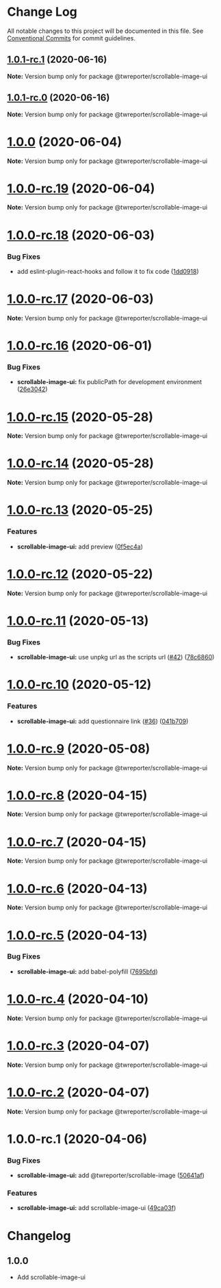# Change Log

All notable changes to this project will be documented in this file.
See [Conventional Commits](https://conventionalcommits.org) for commit guidelines.

## [1.0.1-rc.1](https://github.com/twreporter/orangutan-monorepo/compare/@twreporter/scrollable-image-ui@1.0.1-rc.0...@twreporter/scrollable-image-ui@1.0.1-rc.1) (2020-06-16)

**Note:** Version bump only for package @twreporter/scrollable-image-ui





## [1.0.1-rc.0](https://github.com/twreporter/orangutan-monorepo/compare/@twreporter/scrollable-image-ui@1.0.0...@twreporter/scrollable-image-ui@1.0.1-rc.0) (2020-06-16)

**Note:** Version bump only for package @twreporter/scrollable-image-ui





# [1.0.0](https://github.com/twreporter/orangutan-monorepo/compare/@twreporter/scrollable-image-ui@1.0.0-rc.19...@twreporter/scrollable-image-ui@1.0.0) (2020-06-04)

**Note:** Version bump only for package @twreporter/scrollable-image-ui





# [1.0.0-rc.19](https://github.com/twreporter/orangutan-monorepo/compare/@twreporter/scrollable-image-ui@1.0.0-rc.18...@twreporter/scrollable-image-ui@1.0.0-rc.19) (2020-06-04)

**Note:** Version bump only for package @twreporter/scrollable-image-ui





# [1.0.0-rc.18](https://github.com/twreporter/orangutan-monorepo/compare/@twreporter/scrollable-image-ui@1.0.0-rc.17...@twreporter/scrollable-image-ui@1.0.0-rc.18) (2020-06-03)


### Bug Fixes

* add eslint-plugin-react-hooks and follow it to fix code ([1dd0918](https://github.com/twreporter/orangutan-monorepo/commit/1dd0918b471a487bf5eeaddbcece386585d7b4a4))





# [1.0.0-rc.17](https://github.com/twreporter/orangutan-monorepo/compare/@twreporter/scrollable-image-ui@1.0.0-rc.16...@twreporter/scrollable-image-ui@1.0.0-rc.17) (2020-06-03)

**Note:** Version bump only for package @twreporter/scrollable-image-ui





# [1.0.0-rc.16](https://github.com/twreporter/orangutan-monorepo/compare/@twreporter/scrollable-image-ui@1.0.0-rc.15...@twreporter/scrollable-image-ui@1.0.0-rc.16) (2020-06-01)


### Bug Fixes

* **scrollable-image-ui:** fix publicPath for development environment ([26e3042](https://github.com/twreporter/orangutan-monorepo/commit/26e3042b513db1932d5abaa64856bd6f0749022d))





# [1.0.0-rc.15](https://github.com/twreporter/orangutan-monorepo/compare/@twreporter/scrollable-image-ui@1.0.0-rc.14...@twreporter/scrollable-image-ui@1.0.0-rc.15) (2020-05-28)

**Note:** Version bump only for package @twreporter/scrollable-image-ui





# [1.0.0-rc.14](https://github.com/twreporter/orangutan-monorepo/compare/@twreporter/scrollable-image-ui@1.0.0-rc.13...@twreporter/scrollable-image-ui@1.0.0-rc.14) (2020-05-28)

**Note:** Version bump only for package @twreporter/scrollable-image-ui





# [1.0.0-rc.13](https://github.com/twreporter/orangutan-monorepo/compare/@twreporter/scrollable-image-ui@1.0.0-rc.12...@twreporter/scrollable-image-ui@1.0.0-rc.13) (2020-05-25)


### Features

* **scrollable-image-ui:** add preview ([0f5ec4a](https://github.com/twreporter/orangutan-monorepo/commit/0f5ec4a823e2537594f18dfb03228320f63097c9))





# [1.0.0-rc.12](https://github.com/twreporter/orangutan-monorepo/compare/@twreporter/scrollable-image-ui@1.0.0-rc.11...@twreporter/scrollable-image-ui@1.0.0-rc.12) (2020-05-22)

**Note:** Version bump only for package @twreporter/scrollable-image-ui





# [1.0.0-rc.11](https://github.com/twreporter/orangutan-monorepo/compare/@twreporter/scrollable-image-ui@1.0.0-rc.10...@twreporter/scrollable-image-ui@1.0.0-rc.11) (2020-05-13)


### Bug Fixes

* **scrollable-image-ui:** use unpkg url as the scripts url ([#42](https://github.com/twreporter/orangutan-monorepo/issues/42)) ([78c6860](https://github.com/twreporter/orangutan-monorepo/commit/78c6860615f4c21d369163fbb5312f718fb4e481))





# [1.0.0-rc.10](https://github.com/twreporter/orangutan-monorepo/compare/@twreporter/scrollable-image-ui@1.0.0-rc.9...@twreporter/scrollable-image-ui@1.0.0-rc.10) (2020-05-12)


### Features

* **scrollable-image-ui:** add questionnaire link ([#36](https://github.com/twreporter/orangutan-monorepo/issues/36)) ([041b709](https://github.com/twreporter/orangutan-monorepo/commit/041b7098537a7c462adc138129ddc023652eee3e))





# [1.0.0-rc.9](https://github.com/twreporter/orangutan-monorepo/compare/@twreporter/scrollable-image-ui@1.0.0-rc.8...@twreporter/scrollable-image-ui@1.0.0-rc.9) (2020-05-08)

**Note:** Version bump only for package @twreporter/scrollable-image-ui





# [1.0.0-rc.8](https://github.com/twreporter/orangutan-monorepo/compare/@twreporter/scrollable-image-ui@1.0.0-rc.7...@twreporter/scrollable-image-ui@1.0.0-rc.8) (2020-04-15)

**Note:** Version bump only for package @twreporter/scrollable-image-ui





# [1.0.0-rc.7](https://github.com/twreporter/orangutan-monorepo/compare/@twreporter/scrollable-image-ui@1.0.0-rc.6...@twreporter/scrollable-image-ui@1.0.0-rc.7) (2020-04-15)

**Note:** Version bump only for package @twreporter/scrollable-image-ui





# [1.0.0-rc.6](https://github.com/twreporter/orangutan-monorepo/compare/@twreporter/scrollable-image-ui@1.0.0-rc.5...@twreporter/scrollable-image-ui@1.0.0-rc.6) (2020-04-13)

**Note:** Version bump only for package @twreporter/scrollable-image-ui





# [1.0.0-rc.5](https://github.com/twreporter/orangutan-monorepo/compare/@twreporter/scrollable-image-ui@1.0.0-rc.4...@twreporter/scrollable-image-ui@1.0.0-rc.5) (2020-04-13)


### Bug Fixes

* **scrollable-image-ui:** add babel-polyfill ([7695bfd](https://github.com/twreporter/orangutan-monorepo/commit/7695bfda6bb515c8a35e609892cf16fb54275d45))





# [1.0.0-rc.4](https://github.com/twreporter/orangutan-monorepo/compare/@twreporter/scrollable-image-ui@1.0.0-rc.3...@twreporter/scrollable-image-ui@1.0.0-rc.4) (2020-04-10)

**Note:** Version bump only for package @twreporter/scrollable-image-ui





# [1.0.0-rc.3](https://github.com/twreporter/orangutan-monorepo/compare/@twreporter/scrollable-image-ui@1.0.0-rc.2...@twreporter/scrollable-image-ui@1.0.0-rc.3) (2020-04-07)

**Note:** Version bump only for package @twreporter/scrollable-image-ui





# [1.0.0-rc.2](https://github.com/twreporter/orangutan-monorepo/compare/@twreporter/scrollable-image-ui@1.0.0-rc.1...@twreporter/scrollable-image-ui@1.0.0-rc.2) (2020-04-07)

**Note:** Version bump only for package @twreporter/scrollable-image-ui





# 1.0.0-rc.1 (2020-04-06)


### Bug Fixes

* **scrollable-image-ui:** add @twreporter/scrollable-image ([50641af](https://github.com/twreporter/orangutan-monorepo/commit/50641af750b79b6918a5fe479e7ff6ee5722e073))


### Features

* **scrollable-image-ui:** add scrollable-image-ui ([49ca03f](https://github.com/twreporter/orangutan-monorepo/commit/49ca03f67d3054388051392ec5a0b323a01594c5))





# Changelog

## 1.0.0

- Add scrollable-image-ui
